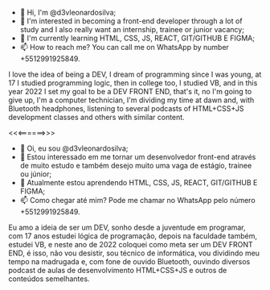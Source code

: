 - 👋 Hi, I'm @d3vleonardosilva;
- 👀 I'm interested in becoming a front-end developer through a lot of study and I also really want an internship, trainee or junior vacancy;
- 🌱 I'm currently learning HTML, CSS, JS, REACT, GIT/GITHUB E FIGMA;
- 📫 How to reach me? You can call me on WhatsApp by number +5512991925849.

I love the idea of ​​being a DEV, I dream of programming since I was young, at 17 I studied programming logic, then in college too, I studied VB, and in this year 2022 I set my goal to be a DEV FRONT END, that's it, no I'm going to give up, I'm a computer technician, I'm dividing my time at dawn and, with Bluetooth headphones, listening to several podcasts of HTML+CSS+JS development classes and others with similar content.

<<<======>>>
- 👋 Oi, eu sou @d3vleonardosilva;
- 👀 Estou interessado em me tornar um desenvolvedor front-end através de muito estudo e também desejo muito uma vaga de estágio, trainee ou júnior;
- 🌱 Atualmente estou aprendendo HTML, CSS, JS, REACT, GIT/GITHUB E FIGMA;
- 📫 Como chegar até mim? Pode me chamar no WhatsApp pelo número +5512991925849.

Eu amo a ideia de ser um DEV, sonho desde a juventude em programar, com 17 anos estudei lógica de programação, depois na faculdade também, estudei VB, e neste ano de 2022 coloquei como meta ser um DEV FRONT END, é isso, não vou desistir, sou técnico de informática, vou dividindo meu tempo na madrugada e, com fone de ouvido Bluetooth, ouvindo diversos podcast de aulas de desenvolvimento HTML+CSS+JS e outros de conteúdos semelhantes.
